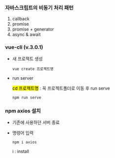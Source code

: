 ### 자바스크립트의 비동기 처리 패턴
1. callback
2. promise
3. promise + generator
4. async & await



### vue-cli (v.3.0.1)

- 새 프로젝트 생성

  `vue create 프로젝트명`

- run server

  <mark>cd 프로젝트명</mark> : 꼭 프로젝트폴더로 이동 후 run serve

  `npm run serve`



### npm axios 설치

- 기존에 사용하던 서버 종료

- 명령어 입력

  `npm i axios`

  i : install
